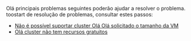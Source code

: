 Olá principais problemas seguintes poderão ajudar a resolver o problema. toostart de resolução de problemas, consultar estes passos:

- [Não é possível suportar cluster Olá Olá solicitado o tamanho da VM](../articles/virtual-machines/linux/troubleshoot-deploy-vm.md#the-cluster-cannot-support-the-requested-vm-size)
- [Olá cluster não tem recursos gratuitos](../articles/virtual-machines/linux/troubleshoot-deploy-vm.md#the-cluster-does-not-have-free-resources)
